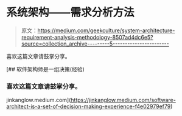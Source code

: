 # 系统架构——需求分析方法

> 原文：<https://medium.com/geekculture/system-architecture-requirement-analysis-methodology-8507ad4dc6e5?source=collection_archive---------5----------------------->

喜欢这篇文章请鼓掌分享。

 [## 软件架构师是一组决策(经验)

### 喜欢这篇文章请鼓掌分享。

jinkanglow.medium.com](https://jinkanglow.medium.com/software-architect-is-a-set-of-decision-making-experience-f4e02979ef79)